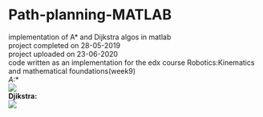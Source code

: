 # Path-planning-MATLAB
implementation of A* and Dijkstra algos in matlab\
project completed on 28-05-2019\
project uploaded on 23-06-2020\
code written as an implementation for the edx course Robotics:Kinematics and mathematical foundations(week9)\
**A*:**\
![](https://github.com/satyamgupta2708/Path-planning-MATLAB/blob/master/algos_gifs/A*.gif)\
**Djikstra:**\
![](https://github.com/satyamgupta2708/Path-planning-MATLAB/blob/master/algos_gifs/Dijkstra.gif)
